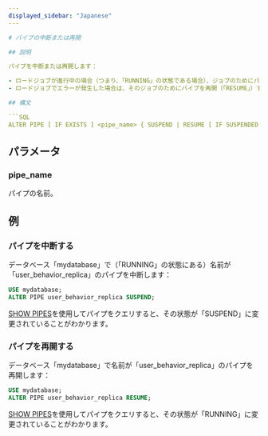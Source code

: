 ```yaml
---
displayed_sidebar: "Japanese"
---

# パイプの中断または再開

## 説明

パイプを中断または再開します：

- ロードジョブが進行中の場合（つまり、「RUNNING」の状態である場合）、ジョブのためにパイプを中断（「SUSPEND」）すると、ジョブが中断されます。
- ロードジョブでエラーが発生した場合は、そのジョブのためにパイプを再開（「RESUME」）すると、エラーを起こしたジョブが続行されます。

## 構文

```SQL
ALTER PIPE [ IF EXISTS ] <pipe_name> { SUSPEND | RESUME [ IF SUSPENDED ] }
```

## パラメータ

### pipe_name

パイプの名前。

## 例

### パイプを中断する

データベース「mydatabase」で（「RUNNING」の状態にある）名前が「user_behavior_replica」のパイプを中断します：

```SQL
USE mydatabase;
ALTER PIPE user_behavior_replica SUSPEND;
```

[SHOW PIPES](../../../sql-reference/sql-statements/data-manipulation/SHOW_PIPES.md)を使用してパイプをクエリすると、その状態が「SUSPEND」に変更されていることがわかります。

### パイプを再開する

データベース「mydatabase」で名前が「user_behavior_replica」のパイプを再開します：

```SQL
USE mydatabase;
ALTER PIPE user_behavior_replica RESUME;
```

[SHOW PIPES](../../../sql-reference/sql-statements/data-manipulation/SHOW_PIPES.md)を使用してパイプをクエリすると、その状態が「RUNNING」に変更されていることがわかります。
```